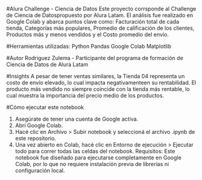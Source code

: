 #Alura Challenge - Ciencia de Datos
Este proyecto corrsponde al Challenge de Ciencia de Datospropuesto por Alura Latam.
El análisis fue realizado en Google Colab y abarca puntos clave como: Facturación total de cada tienda, Categorías más populares, Promedio de calificación de los clientes, Productos más y menos vendidos y el Costo promedio del envío.

#Herramientas utilizadas:
Python
Pandas
Google Colab
Matplotlib

#Autor
Rodriguez Zulema - Participante del programa de formación de Ciencia de Datos de Alura Latam

#Insights
A pesar de tener ventas similares, la Tienda 04 representa un costo de envío elevado, lo cual impacta negativamenteen su rentabilidad.
El producto más vendido no siempre coincide con la tienda más rentable, lo cual muestra la importancia del precio medio de los productos.

#Cómo ejecutar este notebook
1. Asegúrate de tener una cuenta de Google activa.
2. Abrí Google Colab.
3. Hacé clic en Archivo > Subir notebook y seleccioná el archivo .ipynb de este repositorio.
4. Una vez abierto en Colab, hacé clic en Entorno de ejecución > Ejecutar todo para correr todas las celdas del notebook.
Requisitos: Este notebook fue diseñado para ejecutarse completamente en Google Colab, por lo que no requiere instalación previa de librerías ni configuración local.


